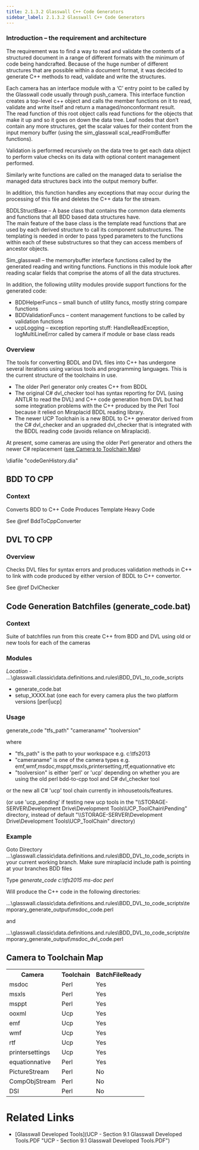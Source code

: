 ```yaml
---
title: 2.1.3.2 Glasswall C++ Code Generators
sidebar_label: 2.1.3.2 Glasswall C++ Code Generators
---
```


### Introduction – the requirement and architecture

The requirement was to find a way to read and validate the contents of a structured document  in a range of different formats with the minimum of code being handcrafted.  Because of the huge number of different structures that are possible within a document format, it was decided to generate C++ methods to read, validate and write the structures.

Each camera has an interface module with a ‘C’ entry point to be called by the Glasswall code usually through push_camera.  This interface function creates a top-level c++ object and calls the member functions on it to read, validate and write itself and return a managed/nonconformant result.  
The read function of this root object calls read functions for the objects that make it up and so it goes on down the data tree.  Leaf nodes that don’t contain any more structures, get the scalar values for their content from the input memory buffer (using the sim_glasswall scal_readFromBuffer functions).

Validation is performed recursively on the data tree to get each data object to perform value checks on its data with optional content management performed.

Similarly write functions are called on the managed data to serialise the managed data structures back into the output memory buffer.

In addition, this function handles any exceptions that may occur during the processing of this file and deletes the C++ data for the stream.

BDDLStructBase – A base class that contains the common data elements and functions that all BDD based data structures have.  
The main feature of the base class is the template read functions that are used by each derived structure to call its component substructures.  The templating is needed in order to pass typed parameters to the functions within each of these substructures so that they can access members of ancestor objects.

Sim_glasswall – the memorybuffer interface functions called by the generated reading and writing functions.  Functions in this module look after reading scalar fields that comprise the atoms of all the data structures.

In addition, the following utility modules provide support functions for the generated code:

* BDDHelperFuncs – small bunch of utility funcs, mostly string compare functions 
* BDDValidationFuncs – content management functions to be called by validation functions
* ucpLogging – exception reporting stuff: HandleReadException, logMultiLineError called by camera if module or base class reads




### Overview 
The tools for converting BDDL and DVL files into C++ has undergone several iterations using various tools and programming languages.
This is the current structure of the toolchains in use.

* The older Perl generator only creates C++ from BDDL
* The original C# dvl_checker tool has syntax reporting for DVL (using ANTLR to read the DVL) and C++ code generation from DVL but had some integration problems with the C++ produced by the Perl Tool because it relied on Miraplacid BDDL reading library. 
* The newer UCP Toolchain is a new BDDL to C++ generator derived from the C# dvl_checker and an upgraded dvl_checker that is integrated with the BDDL reading code (avoids reliance on Miraplacid).   
 
 
At present, some cameras are using the older Perl generator and others the newer C# replacement ([see Camera to Toolchain Map](#camera-to-toolchain-map))


\diafile "codeGenHistory.dia"


## BDD TO CPP

### Context

Converts BDD to C++ Code Produces Template Heavy Code

See  @ref BddToCppConverter




## DVL TO CPP

###  Overview 

Checks DVL files for syntax errors and produces validation methods in C++ to link with code produced by either version of BDDL to C++ convertor.

See @ref DvlChecker



## Code Generation Batchfiles (generate_code.bat) 

### Context
Suite of batchfiles run from this create C++ from BDD and DVL using old or new tools for each of the cameras


###  Modules

*Location* - ...\\glasswall.classic\\data.definitions.and.rules\\BDD_DVL_to_code_scripts

* generate_code.bat
* setup_XXXX.bat (one each for every camera plus the two platform versions [perl|ucp]



###  Usage
generate_code  "tfs_path" "cameraname" "toolversion"

where

* "tfs_path" is the path to your workspace e.g.  c:\\tfs2013
* "cameraname" is one of the camera types e.g. emf,wmf,msdoc,msppt,msxls,printersetting,rtf,equationnative   etc
* "toolversion" is either 'perl' or 'ucp' depending on whether you are using the old perl bdd-to-cpp tool and C# dvl_checker tool

or the new all C# 'ucp' tool chain currently in inhousetools/features.

(or use 'ucp_pending' if testing new ucp tools in the "\\\\STORAGE-SERVER\\Development Drive\\Development Tools\\UCP_ToolChain\\Pending" directory,
instead of default "\\\\STORAGE-SERVER\\Development Drive\\Development Tools\\UCP_ToolChain" directory)

### Example

Goto Directory ...\\glasswall.classic\\data.definitions.and.rules\\BDD_DVL_to_code_scripts in your current working branch.
Make sure miraplacid include path is pointing at your branches BDD files

Type *generate_code  c:\\tfs2015 ms-doc perl*

Will produce the C++ code in the following directories:

 ...\\glasswall.classic\\data.definitions.and.rules\\BDD_DVL_to_code_scripts\\temporary_generate_output\\msdoc_code.perl

and

 ...\\glasswall.classic\\data.definitions.and.rules\\BDD_DVL_to_code_scripts\\temporary_generate_output\\msdoc_dvl_code.perl



<a name="camera-to-toolchain-map"></a>
## Camera to Toolchain Map

<table>
<tr><th> Camera </th><th> Toolchain </th><th> BatchFileReady </th></tr>
<tr><td> msdoc </td><td> Perl </td><td> Yes </td></tr>
<tr><td> msxls </td><td> Perl </td><td> Yes </td></tr>
<tr><td> msppt </td><td> Perl </td><td> Yes </td></tr>
<tr><td> ooxml </td><td> Ucp </td><td> Yes </td></tr>
<tr><td> emf </td><td> Ucp </td><td> Yes </td></tr>
<tr><td> wmf </td><td> Ucp </td><td> Yes </td></tr>
<tr><td> rtf </td><td> Ucp </td><td> Yes </td></tr>
<tr><td> printersettings </td><td> Ucp </td><td> Yes </td></tr>
<tr><td> equationnative </td><td> Perl </td><td> Yes </td></tr>
<tr><td> PictureStream </td><td> Perl </td><td> No </td></tr>
<tr><td> CompObjStream </td><td> Perl </td><td> No </td></tr>
<tr><td> DSI </td><td> Perl </td><td> No </td></tr>


</table>

# Related Links
- [Glasswall Developed Tools](UCP - Section 9.1 Glasswall Developed Tools.PDF "UCP - Section 9.1 Glasswall Developed Tools.PDF")








